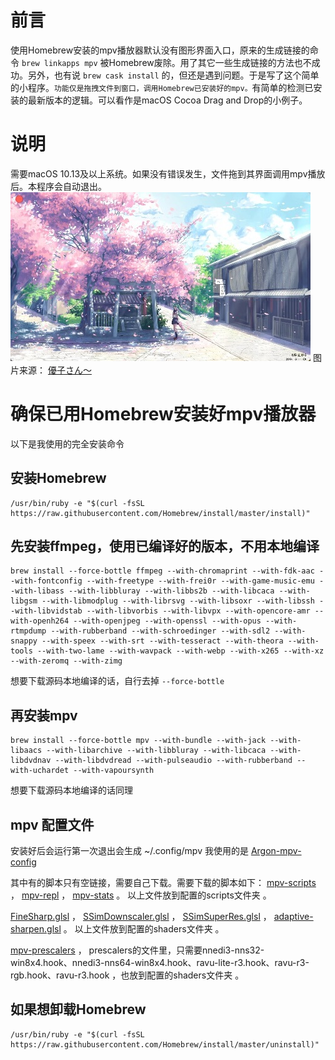 #  前言
使用Homebrew安装的mpv播放器默认没有图形界面入口，原来的生成链接的命令 `brew linkapps mpv` 被Homebrew废除。用了其它一些生成链接的方法也不成功。另外，也有说 `brew cask install` 的，但还是遇到问题。于是写了这个简单的小程序。`功能仅是拖拽文件到窗口，调用Homebrew已安装好的mpv。`有简单的检测已安装的最新版本的逻辑。可以看作是macOS Cocoa Drag and Drop的小例子。

# 说明
需要macOS 10.13及以上系统。如果没有错误发生，文件拖到其界面调用mpv播放后。本程序会自动退出。
![](screenshot.png)
图片来源：
[優子さん～](https://www.pixiv.net/member_illust.php?mode=medium&illust_id=45314988)

# 确保已用Homebrew安装好mpv播放器
以下是我使用的完全安装命令
## 安装Homebrew
``` shell
/usr/bin/ruby -e "$(curl -fsSL https://raw.githubusercontent.com/Homebrew/install/master/install)"
```
## 先安装ffmpeg，使用已编译好的版本，不用本地编译
``` shell
brew install --force-bottle ffmpeg --with-chromaprint --with-fdk-aac --with-fontconfig --with-freetype --with-frei0r --with-game-music-emu --with-libass --with-libbluray --with-libbs2b --with-libcaca --with-libgsm --with-libmodplug --with-librsvg --with-libsoxr --with-libssh --with-libvidstab --with-libvorbis --with-libvpx --with-opencore-amr --with-openh264 --with-openjpeg --with-openssl --with-opus --with-rtmpdump --with-rubberband --with-schroedinger --with-sdl2 --with-snappy --with-speex --with-srt --with-tesseract --with-theora --with-tools --with-two-lame --with-wavpack --with-webp --with-x265 --with-xz --with-zeromq --with-zimg
```
想要下载源码本地编译的话，自行去掉 `--force-bottle`

## 再安装mpv
``` shell
brew install --force-bottle mpv --with-bundle --with-jack --with-libaacs --with-libarchive --with-libbluray --with-libcaca --with-libdvdnav --with-libdvdread --with-pulseaudio --with-rubberband --with-uchardet --with-vapoursynth
```
想要下载源码本地编译的话同理

## mpv 配置文件
安装好后会运行第一次退出会生成 ~/.config/mpv
我使用的是 [Argon-mpv-config](https://github.com/Argon-/mpv-config)

其中有的脚本只有空链接，需要自己下载。需要下载的脚本如下：
[mpv-scripts](https://github.com/wm4/mpv-scripts) ，
[mpv-repl](https://github.com/rossy/mpv-repl) ，
[mpv-stats](https://github.com/Argon-/mpv-stats/releases) 。
以上文件放到配置的scripts文件夹 。

[FineSharp.glsl](https://gist.github.com/igv/a9a21ad1f6dd7d0b4452) ，
[SSimDownscaler.glsl](https://gist.github.com/igv/36508af3ffc84410fe39761d6969be10) ，
[SSimSuperRes.glsl](https://gist.github.com/igv/2364ffa6e81540f29cb7ab4c9bc05b6b) ，
[adaptive-sharpen.glsl](https://gist.github.com/igv/8a77e4eb8276753b54bb94c1c50c317e) 。
以上文件放到配置的shaders文件夹 。

[mpv-prescalers](https://github.com/bjin/mpv-prescalers/tree/master) ，
prescalers的文件里，只需要nnedi3-nns32-win8x4.hook、nnedi3-nns64-win8x4.hook、ravu-lite-r3.hook、ravu-r3-rgb.hook、ravu-r3.hook ，也放到配置的shaders文件夹 。

## 如果想卸载Homebrew
``` shell
/usr/bin/ruby -e "$(curl -fsSL https://raw.githubusercontent.com/Homebrew/install/master/uninstall)"
```
